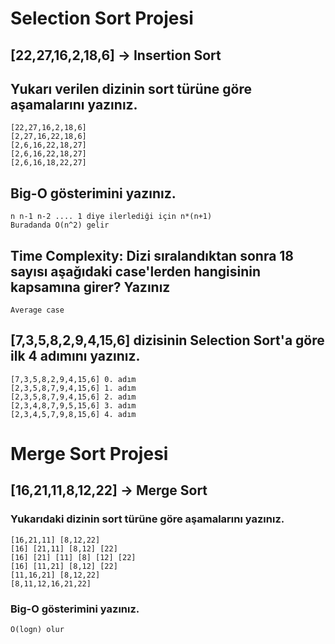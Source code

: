 # Selection Sort Projesi

## [22,27,16,2,18,6] -> Insertion Sort

## Yukarı verilen dizinin sort türüne göre aşamalarını yazınız.
```
[22,27,16,2,18,6]
[2,27,16,22,18,6]
[2,6,16,22,18,27]
[2,6,16,22,18,27]
[2,6,16,18,22,27]
```

## Big-O gösterimini yazınız.
```
n n-1 n-2 .... 1 diye ilerlediği için n*(n+1)
Buradanda O(n^2) gelir
```

## Time Complexity: Dizi sıralandıktan sonra 18 sayısı aşağıdaki case'lerden hangisinin kapsamına girer? Yazınız
```
Average case
```

## [7,3,5,8,2,9,4,15,6] dizisinin Selection Sort'a göre ilk 4 adımını yazınız.
```
[7,3,5,8,2,9,4,15,6] 0. adım
[2,3,5,8,7,9,4,15,6] 1. adım
[2,3,5,8,7,9,4,15,6] 2. adım
[2,3,4,8,7,9,5,15,6] 3. adım
[2,3,4,5,7,9,8,15,6] 4. adım
```

# Merge Sort Projesi

## [16,21,11,8,12,22] -> Merge Sort

### Yukarıdaki dizinin sort türüne göre aşamalarını yazınız.
```
[16,21,11] [8,12,22]
[16] [21,11] [8,12] [22]
[16] [21] [11] [8] [12] [22]
[16] [11,21] [8,12] [22]
[11,16,21] [8,12,22]
[8,11,12,16,21,22]
```

### Big-O gösterimini yazınız.
```
O(logn) olur
```

